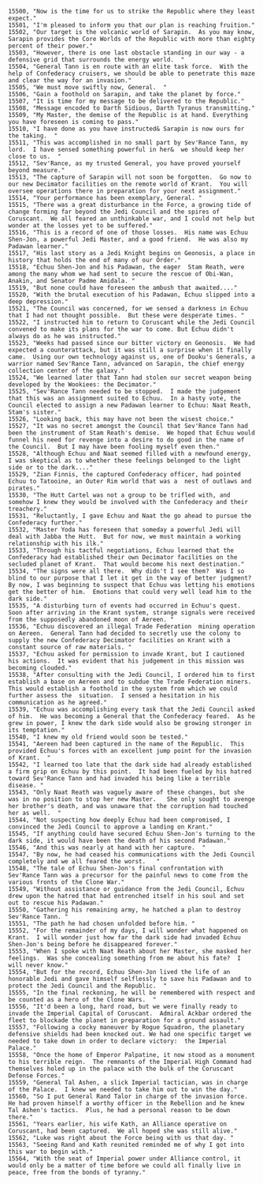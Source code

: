 ﻿```text
15500, "Now is the time for us to strike the Republic where they least expect."
15501, "I'm pleased to inform you that our plan is reaching fruition."
15502, "Our target is the volcanic world of Sarapin.  As you may know, Sarapin provides the Core Worlds of the Republic with more than eighty percent of their power."
15503, "However, there is one last obstacle standing in our way - a defensive grid that surrounds the energy world.  "
15504, "General Tann is en route with an elite task force.  With the help of Confederacy cruisers, we should be able to penetrate this maze and clear the way for an invasion."
15505, "We must move swiftly now, General.  "
15506, "Gain a foothold on Sarapin, and take the planet by force."
15507, "It is time for my message to be delivered to the Republic."
15508, "Message encoded to Darth Sidious, Darth Tyranus transmitting."
15509, "My Master, the demise of the Republic is at hand. Everything you have foreseen is coming to pass."
15510, "I have done as you have instructed& Sarapin is now ours for the taking.  "
15511, "This was accomplished in no small part by Sev'Rance Tann, my lord.  I have sensed something powerful in her&  we should keep her close to us.  "
15512, "Sev'Rance, as my trusted General, you have proved yourself beyond measure."
15513, "The capture of Sarapin will not soon be forgotten.  Go now to our new Decimator facilities on the remote world of Krant.  You will  oversee operations there in preparation for your next assignment."
15514, "Your performance has been exemplary, General. "
15515, "There was a great disturbance in the Force, a growing tide of change forming far beyond the Jedi Council and the spires of Coruscant.  We all feared an unthinkable war, and I could not help but wonder at the losses yet to be suffered."
15516, "This is a record of one of those losses.  His name was Echuu Shen-Jon, a powerful Jedi Master, and a good friend.  He was also my Padawan learner."
15517, "His last story as a Jedi Knight begins on Geonosis, a place in history that holds the end of many of our Order."
15518, "Echuu Shen-Jon and his Padawan, the eager  Stam Reath, were among the many whom we had sent to secure the rescue of Obi-Wan, Anakin, and Senator Padme Amidala. "
15519, "But none could have foreseen the ambush that awaited...."
15520, "With the brutal execution of his Padawan, Echuu slipped into a deep depression."
15521, "The Council was concerned, for we sensed a darkness in Echuu that I had not thought possible.  But these were desperate times. "
15522, "I instructed him to return to Coruscant while the Jedi Council convened to make its plans for the war to come. But Echuu didn't always do as he was instructed."
15523, "Weeks had passed since our bitter victory on Geonosis.  We had expected a counterattack, but it was still a surprise when it finally came.  Using our own technology against us, one of Dooku's Generals, a warrior named Sev'Rance Tann, advanced on Sarapin, the chief energy collection center of the galaxy."
15524, "We learned later that Tann had stolen our secret weapon being developed by the Wookiees: the Decimator."
15525, "Sev'Rance Tann needed to be stopped.  I made the judgement that this was an assignment suited to Echuu.  In a hasty vote, the  Council elected to assign a new Padawan learner to Echuu: Naat Reath, Stam's sister."
15526, "Looking back, this may have not been the wisest choice."
15527, "It was no secret amongst the Council that Sev'Rance Tann had been the instrument of Stam Reath's demise.  We hoped that Echuu would funnel his need for revenge into a desire to do good in the name of the Council.  But I may have been fooling myself even then."
15528, "Although Echuu and Naat seemed filled with a newfound energy, I was skeptical as to whether these feelings belonged to the light side or to the dark...."
15529, "Zian Finnis, the captured Confederacy officer, had pointed Echuu to Tatooine, an Outer Rim world that was a  nest of outlaws and pirates."
15530, "The Hutt Cartel was not a group to be trifled with, and somehow I knew they would be involved with the Confederacy and their treachery."
15531, "Reluctantly, I gave Echuu and Naat the go ahead to pursue the Confederacy further."
15532, "Master Yoda has foreseen that someday a powerful Jedi will deal with Jabba the Hutt.  But for now, we must maintain a working relationship with his ilk."
15533, "Through his tactful negotiations, Echuu learned that the Confederacy had established their own Decimator facilities on the secluded planet of Krant.  That would become his next destination."
15534, "The signs were all there.  Why didn't I see them?  Was I so blind to our purpose that I let it get in the way of better judgment?  By now, I was beginning to suspect that Echuu was letting his emotions get the better of him.  Emotions that could very well lead him to the dark side."
15535, "A disturbing turn of events had occurred in Echuu's quest.  Soon after arriving in the Krant system, strange signals were received from the supposedly abandoned moon of Aereen. "
15536, "Echuu discovered an illegal Trade Federation  mining operation on Aereen.  General Tann had decided to secretly use the colony to supply the new Confederacy Decimator facilities on Krant with a constant source of raw materials. "
15537, "Echuu asked for permission to invade Krant, but I cautioned his actions.  It was evident that his judgement in this mission was becoming clouded."
15538, "After consulting with the Jedi Council, I ordered him to first establish a base on Aereen and to subdue the Trade Federation miners.  This would establish a foothold in the system from which we could further assess the  situation.  I sensed a hesitation in his communication as he agreed."
15539, "Echuu was accomplishing every task that the Jedi Council asked of him.  He was becoming a General that the Confederacy feared.  As he grew in power, I knew the dark side would also be growing stronger in its temptation."
15540, "I knew my old friend would soon be tested."
15541, "Aereen had been captured in the name of the Republic.  This provided Echuu's forces with an excellent jump point for the invasion of Krant.  "
15542, "I learned too late that the dark side had already established a firm grip on Echuu by this point.  It had been fueled by his hatred toward Sev'Rance Tann and had invaded his being like a terrible disease. "
15543, "Only Naat Reath was vaguely aware of these changes, but she was in no position to stop her new Master.   She only sought to avenge her brother's death, and was unaware that the corruption had touched her as well.  "
15544, "Not suspecting how deeply Echuu had been compromised, I convinced the Jedi Council to approve a landing on Krant."
15545, "If anything could have secured Echuu Shen-Jon's turning to the dark side, it would have been the death of his second Padawan."
15546, "And this was nearly at hand with her capture.  "
15547, "By now, he had ceased his communications with the Jedi Council completely and we all feared the worst.   "
15548, "The tale of Echuu Shen-Jon's final confrontation with Sev'Rance Tann was a precursor for the painful news to come from the various fronts of the Clone War."
15549, "Without assistance or guidance from the Jedi Council, Echuu drew upon the hatred that had entrenched itself in his soul and set out to rescue his Padawan."
15550, "Gathering his remaining army, he hatched a plan to destroy Sev'Rance Tann. "
15551, "The path he had chosen unfolded before him. "
15552, "For the remainder of my days, I will wonder what happened on Krant.  I will wonder just how far the dark side had invaded Echuu Shen-Jon's being before he disappeared forever."
15553, "When I spoke with Naat Reath about her Master, she masked her feelings.  Was she concealing something from me about his fate?  I will never know."
15554, "But for the record, Echuu Shen-Jon lived the life of an honorable Jedi and gave himself selflessly to save his Padawan and to protect the Jedi Council and the Republic.  "
15555, "In the final reckoning, he will be remembered with respect and be counted as a hero of the Clone Wars.  "
15556, "It'd been a long, hard road, but we were finally ready to invade the Imperial Capital of Coruscant.  Admiral Ackbar ordered the fleet to blockade the planet in preparation for a ground assault."
15557, "Following a cocky maneuver by Rogue Squadron, the planetary defensive shields had been knocked out. We had one specific target we needed to take down in order to declare victory:  the Imperial Palace."
15558, "Once the home of Emperor Palpatine, it now stood as a monument to his terrible reign.  The remnants of the Imperial High Command had themselves holed up in the palace with the bulk of the Coruscant Defense Forces."
15559, "General Tal Ashen, a slick Imperial tactician, was in charge of the Palace.  I knew we needed to take him out to win the day."
15560, "So I put General Rand Talor in charge of the invasion force.  He had proven himself a worthy officer in the Rebellion and he knew Tal Ashen's tactics.  Plus, he had a personal reason to be down there."
15561, "Years earlier, his wife Kath, an Alliance operative on Coruscant, had been captured.  We all hoped she was still alive."
15562, "Luke was right about the Force being with us that day. "
15563, "Seeing Rand and Kath reunited reminded me of why I got into this war to begin with."
15564, "With the seat of Imperial power under Alliance control, it would only be a matter of time before we could all finally live in peace, free from the bonds of tyranny."
```